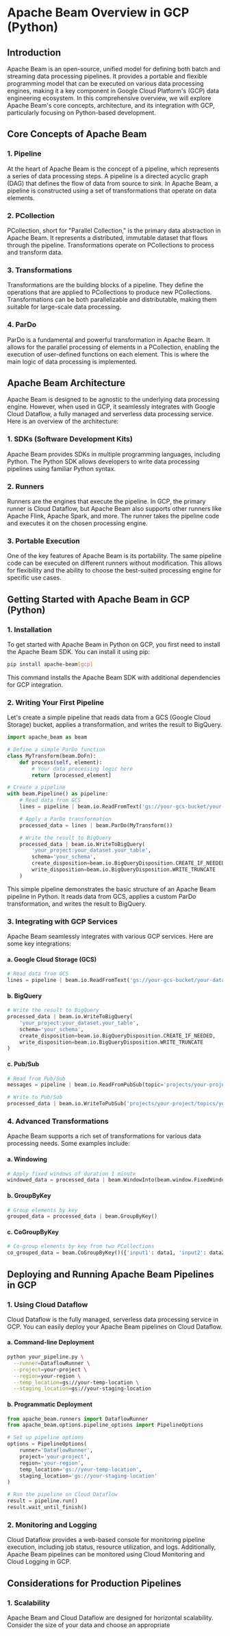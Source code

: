 # Apache Beam Overview in GCP (Python)

## Introduction

Apache Beam is an open-source, unified model for defining both batch and streaming data processing pipelines. It provides a portable and flexible programming model that can be executed on various data processing engines, making it a key component in Google Cloud Platform's (GCP) data engineering ecosystem. In this comprehensive overview, we will explore Apache Beam's core concepts, architecture, and its integration with GCP, particularly focusing on Python-based development.

## Core Concepts of Apache Beam

### 1. Pipeline

At the heart of Apache Beam is the concept of a pipeline, which represents a series of data processing steps. A pipeline is a directed acyclic graph (DAG) that defines the flow of data from source to sink. In Apache Beam, a pipeline is constructed using a set of transformations that operate on data elements.

### 2. PCollection

PCollection, short for "Parallel Collection," is the primary data abstraction in Apache Beam. It represents a distributed, immutable dataset that flows through the pipeline. Transformations operate on PCollections to process and transform data.

### 3. Transformations

Transformations are the building blocks of a pipeline. They define the operations that are applied to PCollections to produce new PCollections. Transformations can be both parallelizable and distributable, making them suitable for large-scale data processing.

### 4. ParDo

ParDo is a fundamental and powerful transformation in Apache Beam. It allows for the parallel processing of elements in a PCollection, enabling the execution of user-defined functions on each element. This is where the main logic of data processing is implemented.

## Apache Beam Architecture

Apache Beam is designed to be agnostic to the underlying data processing engine. However, when used in GCP, it seamlessly integrates with Google Cloud Dataflow, a fully managed and serverless data processing service. Here is an overview of the architecture:

### 1. SDKs (Software Development Kits)

Apache Beam provides SDKs in multiple programming languages, including Python. The Python SDK allows developers to write data processing pipelines using familiar Python syntax.

### 2. Runners

Runners are the engines that execute the pipeline. In GCP, the primary runner is Cloud Dataflow, but Apache Beam also supports other runners like Apache Flink, Apache Spark, and more. The runner takes the pipeline code and executes it on the chosen processing engine.

### 3. Portable Execution

One of the key features of Apache Beam is its portability. The same pipeline code can be executed on different runners without modification. This allows for flexibility and the ability to choose the best-suited processing engine for specific use cases.

## Getting Started with Apache Beam in GCP (Python)

### 1. Installation

To get started with Apache Beam in Python on GCP, you first need to install the Apache Beam SDK. You can install it using pip:

```bash
pip install apache-beam[gcp]
```

This command installs the Apache Beam SDK with additional dependencies for GCP integration.

### 2. Writing Your First Pipeline

Let's create a simple pipeline that reads data from a GCS (Google Cloud Storage) bucket, applies a transformation, and writes the result to BigQuery.

```python
import apache_beam as beam

# Define a simple ParDo function
class MyTransform(beam.DoFn):
    def process(self, element):
        # Your data processing logic here
        return [processed_element]

# Create a pipeline
with beam.Pipeline() as pipeline:
    # Read data from GCS
    lines = pipeline | beam.io.ReadFromText('gs://your-gcs-bucket/your-data.txt')

    # Apply a ParDo transformation
    processed_data = lines | beam.ParDo(MyTransform())

    # Write the result to BigQuery
    processed_data | beam.io.WriteToBigQuery(
        'your_project:your_dataset.your_table',
        schema='your_schema',
        create_disposition=beam.io.BigQueryDisposition.CREATE_IF_NEEDED,
        write_disposition=beam.io.BigQueryDisposition.WRITE_TRUNCATE
    )
```

This simple pipeline demonstrates the basic structure of an Apache Beam pipeline in Python. It reads data from GCS, applies a custom ParDo transformation, and writes the result to BigQuery.

### 3. Integrating with GCP Services

Apache Beam seamlessly integrates with various GCP services. Here are some key integrations:

#### a. Google Cloud Storage (GCS)

```python
# Read data from GCS
lines = pipeline | beam.io.ReadFromText('gs://your-gcs-bucket/your-data.txt')
```

#### b. BigQuery

```python
# Write the result to BigQuery
processed_data | beam.io.WriteToBigQuery(
    'your_project:your_dataset.your_table',
    schema='your_schema',
    create_disposition=beam.io.BigQueryDisposition.CREATE_IF_NEEDED,
    write_disposition=beam.io.BigQueryDisposition.WRITE_TRUNCATE
)
```

#### c. Pub/Sub

```python
# Read from Pub/Sub
messages = pipeline | beam.io.ReadFromPubSub(topic='projects/your-project/topics/your-topic')
```

```python
# Write to Pub/Sub
processed_data | beam.io.WriteToPubSub('projects/your-project/topics/your-output-topic')
```

### 4. Advanced Transformations

Apache Beam supports a rich set of transformations for various data processing needs. Some examples include:

#### a. Windowing

```python
# Apply fixed windows of duration 1 minute
windowed_data = processed_data | beam.WindowInto(beam.window.FixedWindows(60))
```

#### b. GroupByKey

```python
# Group elements by key
grouped_data = processed_data | beam.GroupByKey()
```

#### c. CoGroupByKey

```python
# Co-group elements by key from two PCollections
co_grouped_data = beam.CoGroupByKey()({'input1': data1, 'input2': data2})
```

## Deploying and Running Apache Beam Pipelines in GCP

### 1. Using Cloud Dataflow

Cloud Dataflow is the fully managed, serverless data processing service in GCP. You can easily deploy your Apache Beam pipelines on Cloud Dataflow.

#### a. Command-line Deployment

```bash
python your_pipeline.py \
  --runner=DataflowRunner \
  --project=your-project \
  --region=your-region \
  --temp_location=gs://your-temp-location \
  --staging_location=gs://your-staging-location
```

#### b. Programmatic Deployment

```python
from apache_beam.runners import DataflowRunner
from apache_beam.options.pipeline_options import PipelineOptions

# Set up pipeline options
options = PipelineOptions(
    runner='DataflowRunner',
    project='your-project',
    region='your-region',
    temp_location='gs://your-temp-location',
    staging_location='gs://your-staging-location'
)

# Run the pipeline on Cloud Dataflow
result = pipeline.run()
result.wait_until_finish()
```

### 2. Monitoring and Logging

Cloud Dataflow provides a web-based console for monitoring pipeline execution, including job status, resource utilization, and logs. Additionally, Apache Beam pipelines can be monitored using Cloud Monitoring and Cloud Logging in GCP.

## Considerations for Production Pipelines

### 1. Scalability

Apache Beam and Cloud Dataflow are designed for horizontal scalability. Consider the size of your data and choose an appropriate
